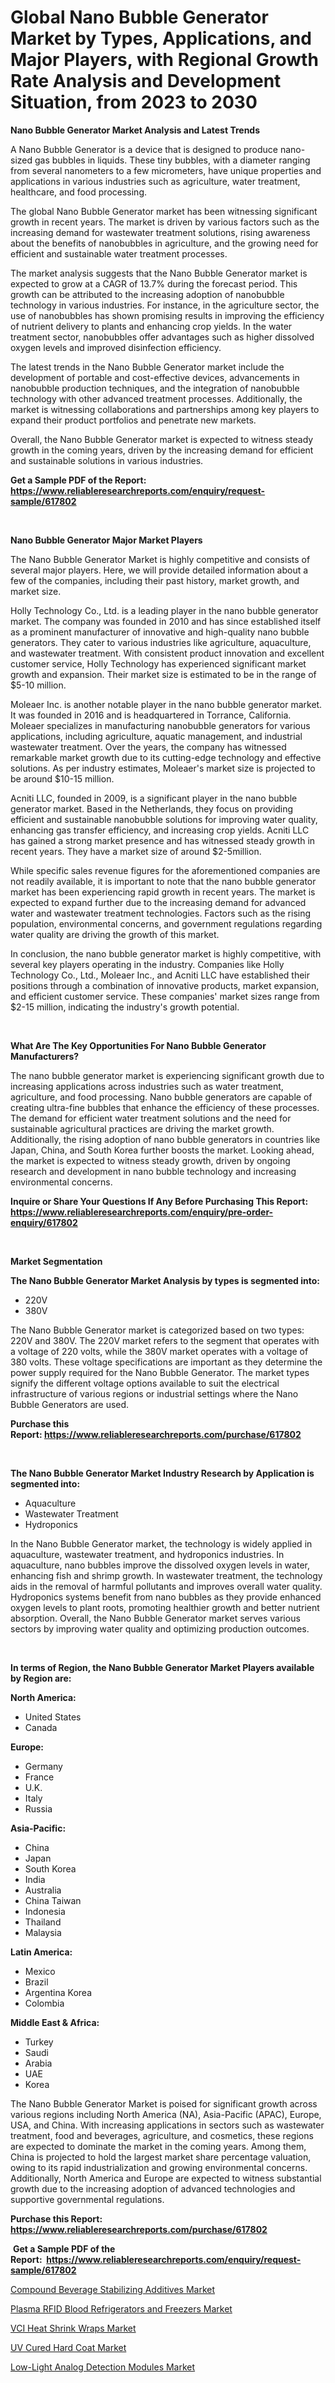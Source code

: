 <p><h1>Global Nano Bubble Generator Market by Types, Applications, and Major Players, with Regional Growth Rate Analysis and Development Situation, from 2023 to 2030</h1></p><p><strong>Nano Bubble Generator Market Analysis and Latest Trends</strong></p>
<p><p>A Nano Bubble Generator is a device that is designed to produce nano-sized gas bubbles in liquids. These tiny bubbles, with a diameter ranging from several nanometers to a few micrometers, have unique properties and applications in various industries such as agriculture, water treatment, healthcare, and food processing.</p><p>The global Nano Bubble Generator market has been witnessing significant growth in recent years. The market is driven by various factors such as the increasing demand for wastewater treatment solutions, rising awareness about the benefits of nanobubbles in agriculture, and the growing need for efficient and sustainable water treatment processes.</p><p>The market analysis suggests that the Nano Bubble Generator market is expected to grow at a CAGR of 13.7% during the forecast period. This growth can be attributed to the increasing adoption of nanobubble technology in various industries. For instance, in the agriculture sector, the use of nanobubbles has shown promising results in improving the efficiency of nutrient delivery to plants and enhancing crop yields. In the water treatment sector, nanobubbles offer advantages such as higher dissolved oxygen levels and improved disinfection efficiency.</p><p>The latest trends in the Nano Bubble Generator market include the development of portable and cost-effective devices, advancements in nanobubble production techniques, and the integration of nanobubble technology with other advanced treatment processes. Additionally, the market is witnessing collaborations and partnerships among key players to expand their product portfolios and penetrate new markets.</p><p>Overall, the Nano Bubble Generator market is expected to witness steady growth in the coming years, driven by the increasing demand for efficient and sustainable solutions in various industries.</p></p>
<p><strong>Get a Sample PDF of the Report:&nbsp; <a href="https://www.reliableresearchreports.com/enquiry/request-sample/617802">https://www.reliableresearchreports.com/enquiry/request-sample/617802</a></strong></p>
<p>&nbsp;</p>
<p><strong>Nano Bubble Generator Major Market Players</strong></p>
<p><p>The Nano Bubble Generator Market is highly competitive and consists of several major players. Here, we will provide detailed information about a few of the companies, including their past history, market growth, and market size.</p><p>Holly Technology Co., Ltd. is a leading player in the nano bubble generator market. The company was founded in 2010 and has since established itself as a prominent manufacturer of innovative and high-quality nano bubble generators. They cater to various industries like agriculture, aquaculture, and wastewater treatment. With consistent product innovation and excellent customer service, Holly Technology has experienced significant market growth and expansion. Their market size is estimated to be in the range of $5-10 million.</p><p>Moleaer Inc. is another notable player in the nano bubble generator market. It was founded in 2016 and is headquartered in Torrance, California. Moleaer specializes in manufacturing nanobubble generators for various applications, including agriculture, aquatic management, and industrial wastewater treatment. Over the years, the company has witnessed remarkable market growth due to its cutting-edge technology and effective solutions. As per industry estimates, Moleaer's market size is projected to be around $10-15 million.</p><p>Acniti LLC, founded in 2009, is a significant player in the nano bubble generator market. Based in the Netherlands, they focus on providing efficient and sustainable nanobubble solutions for improving water quality, enhancing gas transfer efficiency, and increasing crop yields. Acniti LLC has gained a strong market presence and has witnessed steady growth in recent years. They have a market size of around $2-5million.</p><p>While specific sales revenue figures for the aforementioned companies are not readily available, it is important to note that the nano bubble generator market has been experiencing rapid growth in recent years. The market is expected to expand further due to the increasing demand for advanced water and wastewater treatment technologies. Factors such as the rising population, environmental concerns, and government regulations regarding water quality are driving the growth of this market.</p><p>In conclusion, the nano bubble generator market is highly competitive, with several key players operating in the industry. Companies like Holly Technology Co., Ltd., Moleaer Inc., and Acniti LLC have established their positions through a combination of innovative products, market expansion, and efficient customer service. These companies' market sizes range from $2-15 million, indicating the industry's growth potential.</p></p>
<p>&nbsp;</p>
<p><strong>What Are The Key Opportunities For Nano Bubble Generator Manufacturers?</strong></p>
<p><p>The nano bubble generator market is experiencing significant growth due to increasing applications across industries such as water treatment, agriculture, and food processing. Nano bubble generators are capable of creating ultra-fine bubbles that enhance the efficiency of these processes. The demand for efficient water treatment solutions and the need for sustainable agricultural practices are driving the market growth. Additionally, the rising adoption of nano bubble generators in countries like Japan, China, and South Korea further boosts the market. Looking ahead, the market is expected to witness steady growth, driven by ongoing research and development in nano bubble technology and increasing environmental concerns.</p></p>
<p><strong>Inquire or Share Your Questions If Any Before Purchasing This Report: <a href="https://www.reliableresearchreports.com/enquiry/pre-order-enquiry/617802">https://www.reliableresearchreports.com/enquiry/pre-order-enquiry/617802</a></strong></p>
<p>&nbsp;</p>
<p><strong>Market Segmentation</strong></p>
<p><strong>The Nano Bubble Generator Market Analysis by types is segmented into:</strong></p>
<p><ul><li>220V</li><li>380V</li></ul></p>
<p><p>The Nano Bubble Generator market is categorized based on two types: 220V and 380V. The 220V market refers to the segment that operates with a voltage of 220 volts, while the 380V market operates with a voltage of 380 volts. These voltage specifications are important as they determine the power supply required for the Nano Bubble Generator. The market types signify the different voltage options available to suit the electrical infrastructure of various regions or industrial settings where the Nano Bubble Generators are used.</p></p>
<p><strong>Purchase this Report:&nbsp;<a href="https://www.reliableresearchreports.com/purchase/617802">https://www.reliableresearchreports.com/purchase/617802</a></strong></p>
<p>&nbsp;</p>
<p><strong>The Nano Bubble Generator Market Industry Research by Application is segmented into:</strong></p>
<p><ul><li>Aquaculture</li><li>Wastewater Treatment</li><li>Hydroponics</li></ul></p>
<p><p>In the Nano Bubble Generator market, the technology is widely applied in aquaculture, wastewater treatment, and hydroponics industries. In aquaculture, nano bubbles improve the dissolved oxygen levels in water, enhancing fish and shrimp growth. In wastewater treatment, the technology aids in the removal of harmful pollutants and improves overall water quality. Hydroponics systems benefit from nano bubbles as they provide enhanced oxygen levels to plant roots, promoting healthier growth and better nutrient absorption. Overall, the Nano Bubble Generator market serves various sectors by improving water quality and optimizing production outcomes.</p></p>
<p>&nbsp;</p>
<p><strong>In terms of Region, the Nano Bubble Generator Market Players available by Region are:</strong></p>
<p>
    <p> <strong> North America: </strong>
        <ul>
            <li>United States</li>
            <li>Canada</li>
        </ul>
        </p> 
    <p> <strong> Europe: </strong>
        <ul>
            <li>Germany</li>
            <li>France</li>
            <li>U.K.</li>
            <li>Italy</li>
            <li>Russia</li>
        </ul>
        </p> 
    <p> <strong> Asia-Pacific: </strong>
        <ul>
            <li>China</li>
            <li>Japan</li>
            <li>South Korea</li>
            <li>India</li>
            <li>Australia</li>
            <li>China Taiwan</li>
            <li>Indonesia</li>
            <li>Thailand</li>
            <li>Malaysia</li>
        </ul>
        </p> 
    <p> <strong> Latin America: </strong>
        <ul>
            <li>Mexico</li>
            <li>Brazil</li>
            <li>Argentina Korea</li>
            <li>Colombia</li>
        </ul>
        </p> 
    <p> <strong> Middle East & Africa: </strong>
        <ul>
            <li>Turkey</li>
            <li>Saudi</li>
            <li>Arabia</li>
            <li>UAE</li>
            <li>Korea</li>
        </ul>
    </p>
    </p>
<p><p>The Nano Bubble Generator Market is poised for significant growth across various regions including North America (NA), Asia-Pacific (APAC), Europe, USA, and China. With increasing applications in sectors such as wastewater treatment, food and beverages, agriculture, and cosmetics, these regions are expected to dominate the market in the coming years. Among them, China is projected to hold the largest market share percentage valuation, owing to its rapid industrialization and growing environmental concerns. Additionally, North America and Europe are expected to witness substantial growth due to the increasing adoption of advanced technologies and supportive governmental regulations.</p></p>
<p><strong>Purchase this Report: <a href="https://www.reliableresearchreports.com/purchase/617802">https://www.reliableresearchreports.com/purchase/617802</a></strong></p>
<p>&nbsp;<strong>Get a Sample PDF of the Report:&nbsp;&nbsp;<a href="https://www.reliableresearchreports.com/enquiry/request-sample/617802">https://www.reliableresearchreports.com/enquiry/request-sample/617802</a></strong></p>
<p><strong></strong></p>
<p><p><a href="https://medium.com/@emilywest91/analyzing-compound-beverage-stabilizing-additives-market-global-industry-perspective-and-forecast-ea90e67191f9">Compound Beverage Stabilizing Additives Market</a></p><p><a href="https://github.com/mabutironaldo/Market-Research-Report-List-1/blob/main/plasma-rfid-blood-refrigerators-and-freezers-market.md">Plasma RFID Blood Refrigerators and Freezers Market</a></p><p><a href="https://medium.com/@lindabrewer15/vci-heat-shrink-wraps-market-analysis-and-sze-forecasted-for-period-from-2023-to-2030-025115e81652">VCI Heat Shrink Wraps Market</a></p><p><a href="https://medium.com/@margaretlee84/uv-cured-hard-coat-market-report-reveals-the-latest-trends-and-growth-opportunities-of-this-market-be20271079f1">UV Cured Hard Coat Market</a></p><p><a href="https://github.com/castoriffic/Market-Research-Report-List-1/blob/main/low-light-analog-detection-modules-market.md">Low-Light Analog Detection Modules Market</a></p></p>